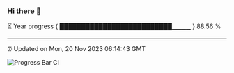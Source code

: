 ### Hi there 👋

⏳ Year progress { ██████████████████████████▁▁▁▁ } 88.56 %

---

⏰ Updated on Mon, 20 Nov 2023 06:14:43 GMT

![Progress Bar CI](https://github.com/liununu/liununu/workflows/Progress%20Bar%20CI/badge.svg)
